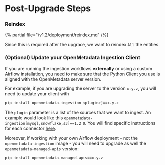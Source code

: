 # Post-Upgrade Steps

### Reindex

{% partial file="/v1.2/deployment/reindex.md" /%}

Since this is required after the upgrade, we want to reindex `All` the entities.

### (Optional) Update your OpenMetadata Ingestion Client

If you are running the ingestion workflows **externally** or using a custom Airflow installation, you need to make sure that the Python Client you use is aligned
with the OpenMetadata server version.

For example, if you are upgrading the server to the version `x.y.z`, you will need to update your client with

```bash
pip install openmetadata-ingestion[<plugin>]==x.y.z
```

The `plugin` parameter is a list of the sources that we want to ingest. An example would look like this `openmetadata-ingestion[mysql,snowflake,s3]==1.2.0`.
You will find specific instructions for each connector [here](/connectors).

Moreover, if working with your own Airflow deployment - not the `openmetadata-ingestion` image - you will need to upgrade
as well the `openmetadata-managed-apis` version:

```bash
pip install openmetadata-managed-apis==x.y.z
```

